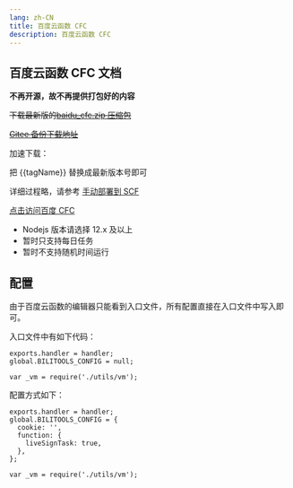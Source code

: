 ```yaml
---
lang: zh-CN
title: 百度云函数 CFC
description: 百度云函数 CFC
---
```


## 百度云函数 CFC 文档 <TestedVersion type="cfc" />

**不再开源，故不再提供打包好的内容**

~~下载最新版的[baidu_cfc.zip 压缩包](https://github.com/catlair/BiliOutils/releases/latest)~~

~~[Gitee 备份下载地址](https://gitee.com/catlair/BiliOutils/releases/)~~

加速下载：
<MyLink :href="downloadUrl"></MyLink>

把 {{tagName}} 替换成最新版本号即可

详细过程略，请参考 [手动部署到 SCF](./action_scf.md)

[点击访问百度 CFC](https://cloud.baidu.com/product/cfc.html)

- Nodejs 版本请选择 12.x 及以上
- 暂时只支持每日任务
- 暂时不支持随机时间运行

## 配置

由于百度云函数的编辑器只能看到入口文件，所有配置直接在入口文件中写入即可。

入口文件中有如下代码：

```javascript{2}
exports.handler = handler;
global.BILITOOLS_CONFIG = null;

var _vm = require('./utils/vm');
```

配置方式如下：

```javascript{2-7}
exports.handler = handler;
global.BILITOOLS_CONFIG = {
  cookie: '',
  function: {
    liveSignTask: true,
  },
};

var _vm = require('./utils/vm');
```

<script setup>
import { storeToRefs } from 'pinia';
import { useReleasesStore } from '@stores/releases';

const { tagName } = storeToRefs(useReleasesStore());
const ghproxy = __GLOBAL_GHPROXY__
const downloadUrl = `https://${ghproxy}/https://github.com/catlair/BiliOutils/releases/download/${tagName.value}/baidu_cfc.zip`
</script>
